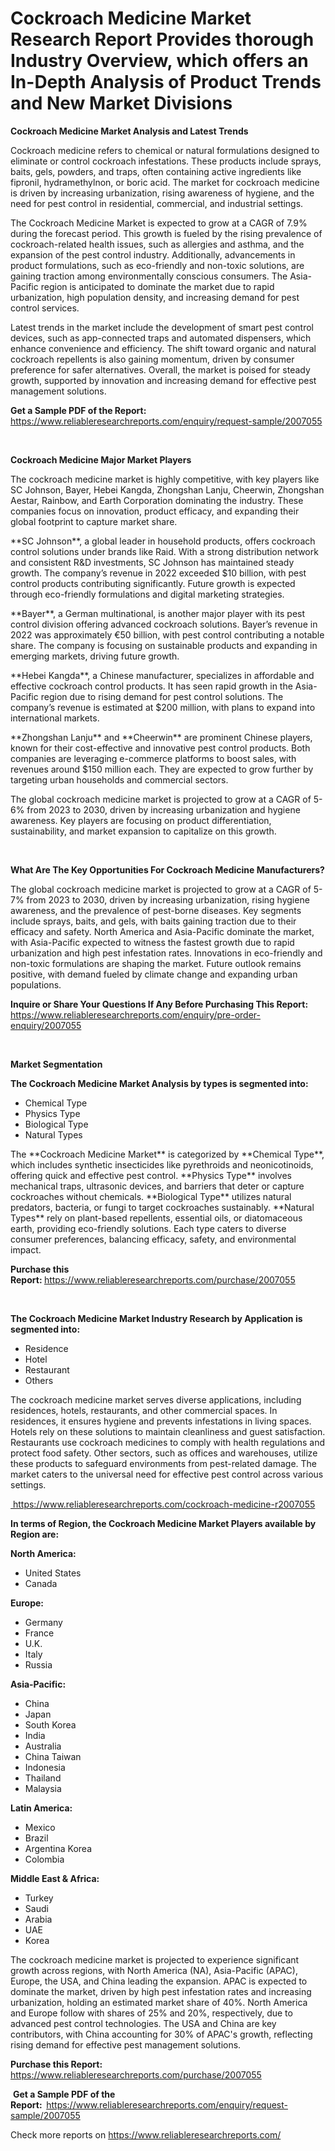 <p><h1>Cockroach Medicine Market Research Report Provides thorough Industry Overview, which offers an In-Depth Analysis of Product Trends and New Market Divisions</h1></p><p><strong>Cockroach Medicine Market Analysis and Latest Trends</strong></p>
<p><p>Cockroach medicine refers to chemical or natural formulations designed to eliminate or control cockroach infestations. These products include sprays, baits, gels, powders, and traps, often containing active ingredients like fipronil, hydramethylnon, or boric acid. The market for cockroach medicine is driven by increasing urbanization, rising awareness of hygiene, and the need for pest control in residential, commercial, and industrial settings.</p><p>The Cockroach Medicine Market is expected to grow at a CAGR of 7.9% during the forecast period. This growth is fueled by the rising prevalence of cockroach-related health issues, such as allergies and asthma, and the expansion of the pest control industry. Additionally, advancements in product formulations, such as eco-friendly and non-toxic solutions, are gaining traction among environmentally conscious consumers. The Asia-Pacific region is anticipated to dominate the market due to rapid urbanization, high population density, and increasing demand for pest control services.</p><p>Latest trends in the market include the development of smart pest control devices, such as app-connected traps and automated dispensers, which enhance convenience and efficiency. The shift toward organic and natural cockroach repellents is also gaining momentum, driven by consumer preference for safer alternatives. Overall, the market is poised for steady growth, supported by innovation and increasing demand for effective pest management solutions.</p></p>
<p><strong>Get a Sample PDF of the Report:&nbsp;</strong> <a href="https://www.reliableresearchreports.com/enquiry/request-sample/2007055?utm_campaign=2135&utm_medium=2&utm_source=Github&utm_content=ia&utm_term=25012025&utm_id=cockroach-medicine">https://www.reliableresearchreports.com/enquiry/request-sample/2007055</a></p>
<p>&nbsp;</p>
<p><strong>Cockroach Medicine Major Market Players</strong></p>
<p><p>The cockroach medicine market is highly competitive, with key players like SC Johnson, Bayer, Hebei Kangda, Zhongshan Lanju, Cheerwin, Zhongshan Aestar, Rainbow, and Earth Corporation dominating the industry. These companies focus on innovation, product efficacy, and expanding their global footprint to capture market share.</p><p>**SC Johnson**, a global leader in household products, offers cockroach control solutions under brands like Raid. With a strong distribution network and consistent R&D investments, SC Johnson has maintained steady growth. The company’s revenue in 2022 exceeded $10 billion, with pest control products contributing significantly. Future growth is expected through eco-friendly formulations and digital marketing strategies.</p><p>**Bayer**, a German multinational, is another major player with its pest control division offering advanced cockroach solutions. Bayer’s revenue in 2022 was approximately €50 billion, with pest control contributing a notable share. The company is focusing on sustainable products and expanding in emerging markets, driving future growth.</p><p>**Hebei Kangda**, a Chinese manufacturer, specializes in affordable and effective cockroach control products. It has seen rapid growth in the Asia-Pacific region due to rising demand for pest control solutions. The company’s revenue is estimated at $200 million, with plans to expand into international markets.</p><p>**Zhongshan Lanju** and **Cheerwin** are prominent Chinese players, known for their cost-effective and innovative pest control products. Both companies are leveraging e-commerce platforms to boost sales, with revenues around $150 million each. They are expected to grow further by targeting urban households and commercial sectors.</p><p>The global cockroach medicine market is projected to grow at a CAGR of 5-6% from 2023 to 2030, driven by increasing urbanization and hygiene awareness. Key players are focusing on product differentiation, sustainability, and market expansion to capitalize on this growth.</p></p>
<p>&nbsp;</p>
<p><strong>What Are The Key Opportunities For Cockroach Medicine Manufacturers?</strong></p>
<p><p>The global cockroach medicine market is projected to grow at a CAGR of 5-7% from 2023 to 2030, driven by increasing urbanization, rising hygiene awareness, and the prevalence of pest-borne diseases. Key segments include sprays, baits, and gels, with baits gaining traction due to their efficacy and safety. North America and Asia-Pacific dominate the market, with Asia-Pacific expected to witness the fastest growth due to rapid urbanization and high pest infestation rates. Innovations in eco-friendly and non-toxic formulations are shaping the market. Future outlook remains positive, with demand fueled by climate change and expanding urban populations.</p></p>
<p><strong>Inquire or Share Your Questions If Any Before Purchasing This Report:</strong> <a href="https://www.reliableresearchreports.com/enquiry/pre-order-enquiry/2007055?utm_campaign=2135&utm_medium=2&utm_source=Github&utm_content=ia&utm_term=25012025&utm_id=cockroach-medicine">https://www.reliableresearchreports.com/enquiry/pre-order-enquiry/2007055</a></p>
<p>&nbsp;</p>
<p><strong>Market Segmentation</strong></p>
<p><strong>The Cockroach Medicine Market Analysis by types is segmented into:</strong></p>
<p><ul><li>Chemical Type</li><li>Physics Type</li><li>Biological Type</li><li>Natural Types</li></ul></p>
<p><p>The **Cockroach Medicine Market** is categorized by **Chemical Type**, which includes synthetic insecticides like pyrethroids and neonicotinoids, offering quick and effective pest control. **Physics Type** involves mechanical traps, ultrasonic devices, and barriers that deter or capture cockroaches without chemicals. **Biological Type** utilizes natural predators, bacteria, or fungi to target cockroaches sustainably. **Natural Types** rely on plant-based repellents, essential oils, or diatomaceous earth, providing eco-friendly solutions. Each type caters to diverse consumer preferences, balancing efficacy, safety, and environmental impact.</p></p>
<p><strong>Purchase this Report:&nbsp;</strong><a href="https://www.reliableresearchreports.com/purchase/2007055?utm_campaign=2135&utm_medium=2&utm_source=Github&utm_content=ia&utm_term=25012025&utm_id=cockroach-medicine">https://www.reliableresearchreports.com/purchase/2007055</a></p>
<p>&nbsp;</p>
<p><strong>The Cockroach Medicine Market Industry Research by Application is segmented into:</strong></p>
<p><ul><li>Residence</li><li>Hotel</li><li>Restaurant</li><li>Others</li></ul></p>
<p><p>The cockroach medicine market serves diverse applications, including residences, hotels, restaurants, and other commercial spaces. In residences, it ensures hygiene and prevents infestations in living spaces. Hotels rely on these solutions to maintain cleanliness and guest satisfaction. Restaurants use cockroach medicines to comply with health regulations and protect food safety. Other sectors, such as offices and warehouses, utilize these products to safeguard environments from pest-related damage. The market caters to the universal need for effective pest control across various settings.</p></p>
<p><a href="https://www.reliableresearchreports.com/cockroach-medicine-r2007055?utm_campaign=2135&utm_medium=2&utm_source=Github&utm_content=ia&utm_term=25012025&utm_id=cockroach-medicine">&nbsp;https://www.reliableresearchreports.com/cockroach-medicine-r2007055</a></p>
<p><strong>In terms of Region, the Cockroach Medicine Market Players available by Region are:</strong></p>
<p>
    <p> <strong> North America: </strong>
        <ul>
            <li>United States</li>
            <li>Canada</li>
        </ul>
        </p> 
    <p> <strong> Europe: </strong>
        <ul>
            <li>Germany</li>
            <li>France</li>
            <li>U.K.</li>
            <li>Italy</li>
            <li>Russia</li>
        </ul>
        </p> 
    <p> <strong> Asia-Pacific: </strong>
        <ul>
            <li>China</li>
            <li>Japan</li>
            <li>South Korea</li>
            <li>India</li>
            <li>Australia</li>
            <li>China Taiwan</li>
            <li>Indonesia</li>
            <li>Thailand</li>
            <li>Malaysia</li>
        </ul>
        </p> 
    <p> <strong> Latin America: </strong>
        <ul>
            <li>Mexico</li>
            <li>Brazil</li>
            <li>Argentina Korea</li>
            <li>Colombia</li>
        </ul>
        </p> 
    <p> <strong> Middle East & Africa: </strong>
        <ul>
            <li>Turkey</li>
            <li>Saudi</li>
            <li>Arabia</li>
            <li>UAE</li>
            <li>Korea</li>
        </ul>
    </p>
    </p>
<p><p>The cockroach medicine market is projected to experience significant growth across regions, with North America (NA), Asia-Pacific (APAC), Europe, the USA, and China leading the expansion. APAC is expected to dominate the market, driven by high pest infestation rates and increasing urbanization, holding an estimated market share of 40%. North America and Europe follow with shares of 25% and 20%, respectively, due to advanced pest control technologies. The USA and China are key contributors, with China accounting for 30% of APAC's growth, reflecting rising demand for effective pest management solutions.</p></p>
<p><strong>Purchase this Report: </strong><a href="https://www.reliableresearchreports.com/purchase/2007055?utm_campaign=2135&utm_medium=2&utm_source=Github&utm_content=ia&utm_term=25012025&utm_id=cockroach-medicine">https://www.reliableresearchreports.com/purchase/2007055</a></p>
<p>&nbsp;<strong>Get a Sample PDF of the Report:&nbsp;&nbsp;</strong><a href="https://www.reliableresearchreports.com/enquiry/request-sample/2007055?utm_campaign=2135&utm_medium=2&utm_source=Github&utm_content=ia&utm_term=25012025&utm_id=cockroach-medicine">https://www.reliableresearchreports.com/enquiry/request-sample/2007055</a></p>
<p><strong></strong></p>
<p>Check more reports on <a href="https://www.reliableresearchreports.com/?utm_campaign=2135&utm_medium=2&utm_source=Github&utm_content=ia&utm_term=25012025&utm_id=cockroach-medicine">https://www.reliableresearchreports.com/</a></p>